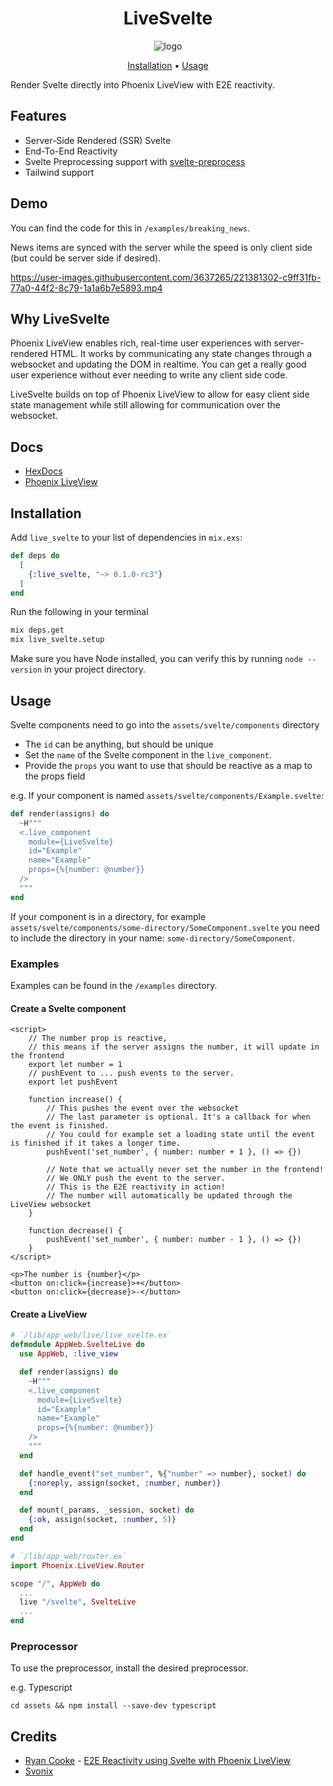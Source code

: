 <div align="center">

# LiveSvelte

![logo](https://github.com/woutdp/live_svelte/blob/master/logo.png?raw=true)

[Installation](#installation) •
[Usage](#usage)

</div>

<!-- MDOC -->

Render Svelte directly into Phoenix LiveView with E2E reactivity.

## Features

- Server-Side Rendered (SSR) Svelte
- End-To-End Reactivity
- Svelte Preprocessing support with [svelte-preprocess](https://github.com/sveltejs/svelte-preprocess)
- Tailwind support

## Demo

You can find the code for this in `/examples/breaking_news`.

News items are synced with the server while the speed is only client side (but could be server side if desired).

https://user-images.githubusercontent.com/3637265/221381302-c9ff31fb-77a0-44f2-8c79-1a1a6b7e5893.mp4

## Why LiveSvelte

Phoenix LiveView enables rich, real-time user experiences with server-rendered HTML.
It works by communicating any state changes through a websocket and updating the DOM in realtime.
You can get a really good user experience without ever needing to write any client side code.

LiveSvelte builds on top of Phoenix LiveView to allow for easy client side state management while still allowing for communication over the websocket.

## Docs

- [HexDocs](https://hexdocs.pm/live_svelte)
- [Phoenix LiveView](https://github.com/phoenixframework/phoenix_live_view)

## Installation

Add `live_svelte` to your list of dependencies in `mix.exs`:

```elixir
def deps do
  [
    {:live_svelte, "~> 0.1.0-rc3"}
  ]
end
```

Run the following in your terminal
```bash
mix deps.get
mix live_svelte.setup
```

Make sure you have Node installed, you can verify this by running `node --version` in your project directory.

## Usage

Svelte components need to go into the `assets/svelte/components` directory

- The `id` can be anything, but should be unique
- Set the `name` of the Svelte component in the `live_component`.
- Provide the `props` you want to use that should be reactive as a map to the props field

e.g. If your component is named `assets/svelte/components/Example.svelte`:

```elixir
def render(assigns) do
  ~H"""
  <.live_component
    module={LiveSvelte}
    id="Example"
    name="Example"
    props={%{number: @number}}
  />
  """
end
```

If your component is in a directory, for example `assets/svelte/components/some-directory/SomeComponent.svelte` you need to include the directory in your name: `some-directory/SomeComponent`.

### Examples

Examples can be found in the `/examples` directory.

#### Create a Svelte component

```svelte
<script>
    // The number prop is reactive,
    // this means if the server assigns the number, it will update in the frontend
    export let number = 1
    // pushEvent to ... push events to the server.
    export let pushEvent

    function increase() {
        // This pushes the event over the websocket
        // The last parameter is optional. It's a callback for when the event is finished.
        // You could for example set a loading state until the event is finished if it takes a longer time.
        pushEvent('set_number', { number: number + 1 }, () => {})

        // Note that we actually never set the number in the frontend!
        // We ONLY push the event to the server.
        // This is the E2E reactivity in action!
        // The number will automatically be updated through the LiveView websocket
    }

    function decrease() {
        pushEvent('set_number', { number: number - 1 }, () => {})
    }
</script>

<p>The number is {number}</p>
<button on:click={increase}>+</button>
<button on:click={decrease}>-</button>
```

#### Create a LiveView

```elixir
# `/lib/app_web/live/live_svelte.ex`
defmodule AppWeb.SvelteLive do
  use AppWeb, :live_view

  def render(assigns) do
    ~H"""
    <.live_component
      module={LiveSvelte}
      id="Example"
      name="Example"
      props={%{number: @number}}
    />
    """
  end

  def handle_event("set_number", %{"number" => number}, socket) do
    {:noreply, assign(socket, :number, number)}
  end

  def mount(_params, _session, socket) do
    {:ok, assign(socket, :number, 5)}
  end
end
```

```elixir
# `/lib/app_web/router.ex`
import Phoenix.LiveView.Router

scope "/", AppWeb do
  ...
  live "/svelte", SvelteLive
  ...
end
```

### Preprocessor

To use the preprocessor, install the desired preprocessor.

e.g. Typescript
```
cd assets && npm install --save-dev typescript
```

## Credits
- [Ryan Cooke](https://dev.to/debussyman) - [E2E Reactivity using Svelte with Phoenix LiveView](https://dev.to/debussyman/e2e-reactivity-using-svelte-with-phoenix-liveview-38mf)
- [Svonix](https://github.com/nikokozak/svonix)
